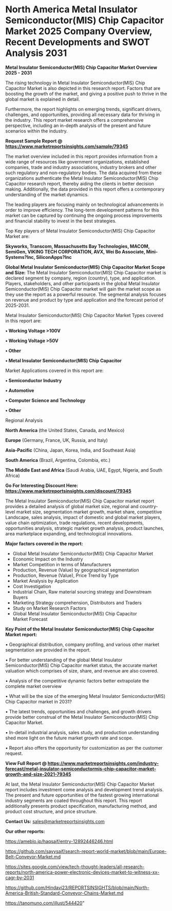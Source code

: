 # North America Metal Insulator Semiconductor(MIS) Chip Capacitor Market 2025 Company Overview, Recent Developments and SWOT Analysis 2031

<Strong> Metal Insulator Semiconductor(MIS) Chip Capacitor Market Overview 2025 - 2031</strong>

The rising technology in Metal Insulator Semiconductor(MIS) Chip Capacitor Market is also depicted in this research report. Factors that are boosting the growth of the market, and giving a positive push to thrive in the global market is explained in detail.

Furthermore, the report highlights on emerging trends, significant drivers, challenges, and opportunities, providing all necessary data for thriving in the industry. This report market research offers a comprehensive perspective, including an in-depth analysis of the present and future scenarios within the industry.

<strong>Request Sample Report @ <a href=https://www.marketreportsinsights.com/sample/79345>https://www.marketreportsinsights.com/sample/79345</a></strong>

The market overview included in this report provides information from a wide range of resources like government organizations, established companies, trade and industry associations, industry brokers and other such regulatory and non-regulatory bodies. The data acquired from these organizations authenticate the Metal Insulator Semiconductor(MIS) Chip Capacitor research report, thereby aiding the clients in better decision making. Additionally, the data provided in this report offers a contemporary understanding of the market dynamics.

The leading players are focusing mainly on technological advancements in order to improve efficiency. The long-term development patterns for this market can be captured by continuing the ongoing process improvements and financial stability to invest in the best strategies.

Top Key players of Metal Insulator Semiconductor(MIS) Chip Capacitor Market are:

<strong>Skyworks, Transcom, Massachusetts Bay Technologies, MACOM, SemiGen, VIKING TECH CORPORATION, AVX, Wei Bo Associate, Mini-Systems?Inc, SiliconApps?Inc</strong>

<strong><b>Global Metal Insulator Semiconductor(MIS) Chip Capacitor Market Scope and Size:</b></strong>
The Metal Insulator Semiconductor(MIS) Chip Capacitor market is declared segment by company, region (country), type, and application. Players, stakeholders, and other participants in the global Metal Insulator Semiconductor(MIS) Chip Capacitor market will gain the market scope as they use the report as a powerful resource. The segmental analysis focuses on revenue and product by type and application and the forecast period of 2025-2031.

Metal Insulator Semiconductor(MIS) Chip Capacitor Market Types covered in this report are:

<strong>• Working Voltage >100V

• Working Voltage >50V

• Other

• Metal Insulator Semiconductor(MIS) Chip Capacitor</strong>

Market Applications covered in this report are:

<strong>• Semiconductor Industry

• Automotive

• Computer Science and Technology

• Other</strong> 

Regional Analysis

<strong>North America</strong> (the United States, Canada, and Mexico)

<strong>Europe</strong> (Germany, France, UK, Russia, and Italy)

<strong>Asia-Pacific</strong> (China, Japan, Korea, India, and Southeast Asia)

<strong>South America</strong> (Brazil, Argentina, Colombia, etc.)

<strong>The Middle East and Africa</strong> (Saudi Arabia, UAE, Egypt, Nigeria, and South Africa)

<strong>Go For Interesting Discount Here: <a href=https://www.marketreportsinsights.com/discount/79345>https://www.marketreportsinsights.com/discount/79345</a></strong>

The Metal Insulator Semiconductor(MIS) Chip Capacitor market report provides a detailed analysis of global market size, regional and country-level market size, segmentation market growth, market share, competitive Landscape, sales analysis, impact of domestic and global market players, value chain optimization, trade regulations, recent developments, opportunities analysis, strategic market growth analysis, product launches, area marketplace expanding, and technological innovations.

<strong><b>Major factors covered in the report:</b></strong>
<ul>
  <li>Global Metal Insulator Semiconductor(MIS) Chip Capacitor Market </li>
  <li>Economic Impact on the Industry</li>
  <li>Market Competition in terms of Manufacturers</li>
  <li>Production, Revenue (Value) by geographical segmentation</li>
  <li>Production, Revenue (Value), Price Trend by Type</li>
  <li>Market Analysis by Application</li>
  <li>Cost Investigation</li>
  <li>Industrial Chain, Raw material sourcing strategy and Downstream Buyers</li>
  <li>Marketing Strategy comprehension, Distributors and Traders</li>
  <li>Study on Market Research Factors</li>
  <li>Global Metal Insulator Semiconductor(MIS) Chip Capacitor Market Forecast</li>
</ul>

<strong><b>Key Point of the Metal Insulator Semiconductor(MIS) Chip Capacitor Market report:</b></strong>

• Geographical distribution, company profiling, and various other market segmentation are provided in the report.

• For better understanding of the global Metal Insulator Semiconductor(MIS) Chip Capacitor market status, the accurate market valuation which comprises of size, share, and revenue are also covered.

• Analysis of the competitive dynamic factors better extrapolate the complete market overview

• What will be the size of the emerging Metal Insulator Semiconductor(MIS) Chip Capacitor market in 2031?

• The latest trends, opportunities and challenges, and growth drivers provide better construal of the Metal Insulator Semiconductor(MIS) Chip Capacitor Market.

• In-detail industrial analysis, sales study, and production understanding shed more light on the future market growth rate and scope.

• Report also offers the opportunity for customization as per the customer request.

<strong><b>View Full Report @ <a href=https://www.marketreportsinsights.com/industry-forecast/metal-insulator-semiconductormis-chip-capacitor-market-growth-and-size-2021-79345>https://www.marketreportsinsights.com/industry-forecast/metal-insulator-semiconductormis-chip-capacitor-market-growth-and-size-2021-79345</a></b></strong>


At last, the Metal Insulator Semiconductor(MIS) Chip Capacitor Market report includes investment come analysis and development trend analysis. The present and future opportunities of the fastest growing international industry segments are coated throughout this report. This report additionally presents product specification, manufacturing method, and product cost structure, and price structure.

<strong>Contact Us:</strong>
sales@marketreportsinsights.com

<strong>Our other reports:</strong>

<a href=https://ameblo.jp/haqsaif/entry-12892446246.html>https://ameblo.jp/haqsaif/entry-12892446246.html</a>

<a href=https://github.com/sayysaif/search-report-world-market/blob/main/Europe-Belt-Conveyor-Market.md>https://github.com/sayysaif/search-report-world-market/blob/main/Europe-Belt-Conveyor-Market.md</a>

<a href=https://sites.google.com/view/tech-thought-leaders/all-research-reports/north-america-power-electronic-devices-market-to-witness-xx-cagr-by-2031>https://sites.google.com/view/tech-thought-leaders/all-research-reports/north-america-power-electronic-devices-market-to-witness-xx-cagr-by-2031</a>

<a href=https://github.com/Hindavi23/REPORTSINSIGHTS/blob/main/North-America-British-Standard-Conveyor-Chains-Market.md>https://github.com/Hindavi23/REPORTSINSIGHTS/blob/main/North-America-British-Standard-Conveyor-Chains-Market.md</a>

<a href=https://tanomuno.com/illust/544420>https://tanomuno.com/illust/544420</a>"
